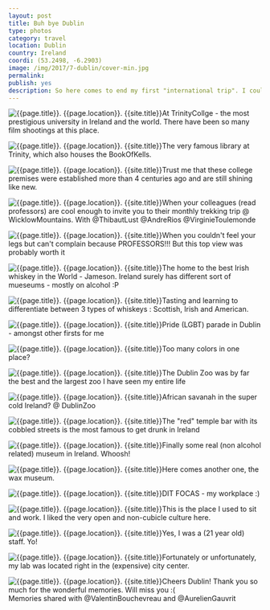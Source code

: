 ```yaml
---
layout: post
title: Buh bye Dublin
type: photos
category: travel
location: Dublin
country: Ireland
coordi: (53.2498, -6.2903)
image: /img/2017/7-dublin/cover-min.jpg
permalink:
publish: yes
description: So here comes to end my first "international trip". I couldn't travel outside of Ireland (even to the northern part :() thanks to the visa restrictions, but I am proud to have travelled a lot in Ireland and made so many new friends. I'll surely miss the super hospitable and ever smiling nature of the Irish. It was a great experience, both at work and culturally. Wouldn't think twice before coming to Dublin again.
---
```

<!-- http://compressjpeg.com -->
<!-- http://compressimage.toolur.com/ 1024, 400-->
<p class="center"><img src="{{site.baseurl}}/img/2017/7-dublin/cover.jpg" alt="{{page.title}}. {{page.location}}. {{site.title}}" title="{{page.title}}">At TrinityCollge - the most prestigious university in Ireland and the world. There have been so many film shootings at this place.</p>

<p class="center"><img src="{{site.baseurl}}/img/2017/7-dublin/1.jpg" alt="{{page.title}}. {{page.location}}. {{site.title}}" title="{{page.title}}">The very famous library at Trinity, which also houses the BookOfKells.</p>

<p class="center"><img src="{{site.baseurl}}/img/2017/7-dublin/2.jpg" alt="{{page.title}}. {{page.location}}. {{site.title}}" title="{{page.title}}">Trust me that these college premises were established more than 4 centuries ago and are still shining like new.</p>

<p class="center"><img src="{{site.baseurl}}/img/2017/7-dublin/3.jpg" alt="{{page.title}}. {{page.location}}. {{site.title}}" title="{{page.title}}">When your colleagues (read professors) are cool enough to invite you to their monthly trekking trip @ WicklowMountains. With @ThibautLust @AndreRios @VirginieToulemonde </p>

<p class="center"><img src="{{site.baseurl}}/img/2017/7-dublin/4.jpg" alt="{{page.title}}. {{page.location}}. {{site.title}}" title="{{page.title}}">When you couldn't feel your legs but can't complain because PROFESSORS!!! But this top view was probably worth it</p>

<p class="center"><img src="{{site.baseurl}}/img/2017/7-dublin/5.jpg" alt="{{page.title}}. {{page.location}}. {{site.title}}" title="{{page.title}}">The home to the best Irish whiskey in the World - Jameson. Ireland surely has different sort of mueseums - mostly on alcohol :P</p>

<p class="center"><img src="{{site.baseurl}}/img/2017/7-dublin/6.jpg" alt="{{page.title}}. {{page.location}}. {{site.title}}" title="{{page.title}}">Tasting and learning to differentiate between 3 types of whiskeys : Scottish, Irish and American.</p>

<p class="center"><img src="{{site.baseurl}}/img/2017/7-dublin/7.jpg" alt="{{page.title}}. {{page.location}}. {{site.title}}" title="{{page.title}}">Pride (LGBT) parade in Dublin - amongst other firsts for me</p>

<p class="center"><img src="{{site.baseurl}}/img/2017/7-dublin/8.jpg" alt="{{page.title}}. {{page.location}}. {{site.title}}" title="{{page.title}}">Too many colors in one place?</p>

<p class="center"><img src="{{site.baseurl}}/img/2017/7-dublin/11.jpg" alt="{{page.title}}. {{page.location}}. {{site.title}}" title="{{page.title}}">The Dublin Zoo was by far the best and the largest zoo I have seen my entire life</p>

<p class="center"><img src="{{site.baseurl}}/img/2017/7-dublin/12.jpg" alt="{{page.title}}. {{page.location}}. {{site.title}}" title="{{page.title}}">African savanah in the super cold Ireland? @ DublinZoo</p>

<p class="center"><img src="{{site.baseurl}}/img/2017/7-dublin/14.jpg" alt="{{page.title}}. {{page.location}}. {{site.title}}" title="{{page.title}}">The "red" temple bar with its cobbled streets is the most famous to get drunk in Ireland</p>

<p class="center"><img src="{{site.baseurl}}/img/2017/7-dublin/15.jpg" alt="{{page.title}}. {{page.location}}. {{site.title}}" title="{{page.title}}">Finally some real (non alcohol related) museum in Ireland. Whoosh!</p>

<p class="center"><img src="{{site.baseurl}}/img/2017/7-dublin/16.jpg" alt="{{page.title}}. {{page.location}}. {{site.title}}" title="{{page.title}}">Here comes another one, the wax museum.</p>

<p class="center"><img src="{{site.baseurl}}/img/2017/7-dublin/17.jpg" alt="{{page.title}}. {{page.location}}. {{site.title}}" title="{{page.title}}">DIT FOCAS - my workplace :)</p>

<p class="center"><img src="{{site.baseurl}}/img/2017/7-dublin/17.1.jpg" alt="{{page.title}}. {{page.location}}. {{site.title}}" title="{{page.title}}">This is the place I used to sit and work. I liked the very open and non-cubicle culture here.</p>

<p class="center"><img src="{{site.baseurl}}/img/2017/7-dublin/17.2.jpg" alt="{{page.title}}. {{page.location}}. {{site.title}}" title="{{page.title}}">Yes, I was a (21 year old) staff. Yo!</p>

<p class="center"><img src="{{site.baseurl}}/img/2017/7-dublin/18.jpg" alt="{{page.title}}. {{page.location}}. {{site.title}}" title="{{page.title}}">Fortunately or unfortunately, my lab was located right in the (expensive) city center.</p>

<p class="center"><img src="{{site.baseurl}}/img/2017/7-dublin/19.jpg" alt="{{page.title}}. {{page.location}}. {{site.title}}" title="{{page.title}}">Cheers Dublin! Thank you so much for the wonderful memories. Will miss you :( <br> Memories shared with @ValentinBouchevreau and @AurelienGauvrit </p>
